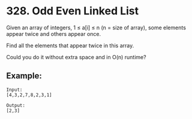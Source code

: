 # 328. Odd Even Linked List

Given an array of integers, 1 ≤ a[i] ≤ n (n = size of array), some elements appear twice and others appear once.

Find all the elements that appear twice in this array.

Could you do it without extra space and in O(n) runtime?

## Example:

```
Input:
[4,3,2,7,8,2,3,1]

Output:
[2,3]
```